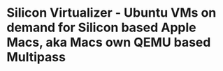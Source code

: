 # Silicon Virtualizer - Ubuntu VMs on demand for Silicon based Apple Macs, aka Macs own QEMU based Multipass

